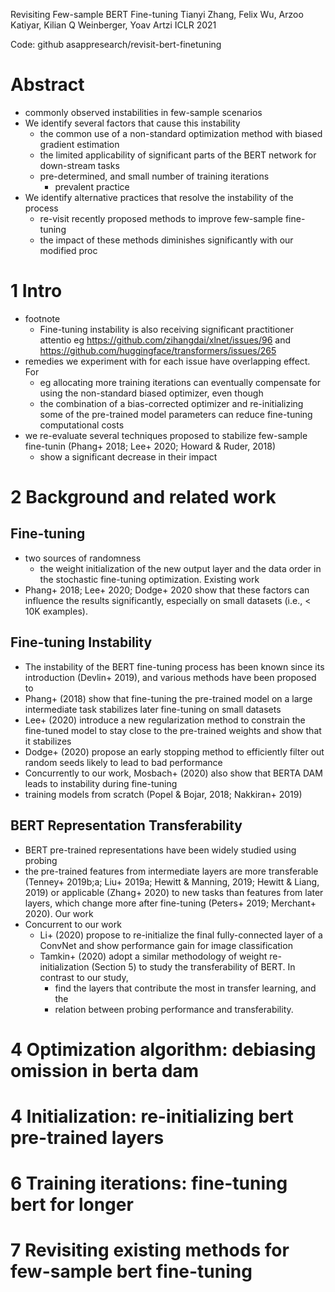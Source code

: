 Revisiting Few-sample BERT Fine-tuning
Tianyi Zhang, Felix Wu, Arzoo Katiyar, Kilian Q Weinberger, Yoav Artzi
ICLR 2021

Code: github asappresearch/revisit-bert-finetuning

# Abstract

* commonly observed instabilities in few-sample scenarios
* We identify several factors that cause this instability
  * the common use of a non-standard optimization method with biased gradient
    estimation
  * the limited applicability of significant parts of the BERT network for
    down-stream tasks
  * pre-determined, and small number of training iterations
    * prevalent practice
* We identify alternative practices that resolve the instability of the process
  * re-visit recently proposed methods to improve few-sample fine-tuning
  * the impact of these methods diminishes significantly with our modified proc

# 1 Intro

* footnote
  * Fine-tuning instability is also receiving significant practitioner attentio
    eg https://github.com/zihangdai/xlnet/issues/96 and
    https://github.com/huggingface/transformers/issues/265
* remedies we experiment with for each issue have overlapping effect. For
  * eg allocating more training iterations can eventually compensate for using
    the non-standard biased optimizer, even though
  * the combination of a bias-corrected optimizer and re-initializing some of
    the pre-trained model parameters can reduce fine-tuning computational costs
* we re-evaluate several techniques proposed to stabilize few-sample fine-tunin
  (Phang+ 2018; Lee+ 2020; Howard & Ruder, 2018)
  * show a significant decrease in their impact

# 2 Background and related work

## Fine-tuning

* two sources of randomness
  * the weight initialization of the new output layer and the
    data order in the stochastic fine-tuning optimization. Existing work
* Phang+ 2018; Lee+ 2020; Dodge+ 2020 show that these factors can influence the
  results significantly, especially on small datasets (i.e., < 10K examples).

## Fine-tuning Instability

* The instability of the BERT fine-tuning process has been known since its
  introduction (Devlin+ 2019), and various methods have been proposed to
* Phang+ (2018) show that fine-tuning the pre-trained model on a large
  intermediate task stabilizes later fine-tuning on small datasets
* Lee+ (2020) introduce a new regularization method to constrain the fine-tuned
  model to stay close to the pre-trained weights and show that it stabilizes
* Dodge+ (2020) propose an early stopping method to efficiently filter out
  random seeds likely to lead to bad performance
* Concurrently to our work, Mosbach+ (2020) also show that
  BERTA DAM leads to instability during fine-tuning
* training models from scratch (Popel & Bojar, 2018; Nakkiran+ 2019)

## BERT Representation Transferability

* BERT pre-trained representations have been widely studied using probing
* the pre-trained features from intermediate layers are more transferable
  (Tenney+ 2019b;a; Liu+ 2019a; Hewitt & Manning, 2019; Hewitt & Liang, 2019)
  or applicable (Zhang+ 2020) to new tasks than features from later layers,
  which change more after fine-tuning (Peters+ 2019; Merchant+ 2020). Our work
* Concurrent to our work
  * Li+ (2020) propose to re-initialize the final fully-connected layer of a
    ConvNet and show performance gain for image classification
  * Tamkin+ (2020) adopt a similar methodology of weight re-initialization
    (Section 5) to study the transferability of BERT. In contrast to our study,
    * find the layers that contribute the most in transfer learning, and the
    * relation between probing performance and transferability.

# 4 Optimization algorithm: debiasing omission in berta dam

# 4 Initialization: re-initializing bert pre-trained layers

# 6 Training iterations: fine-tuning bert for longer

# 7 Revisiting existing methods for few-sample bert fine-tuning
